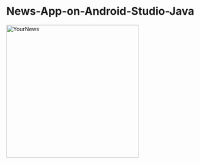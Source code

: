 # News-App-on-Android-Studio-Java
<img width="347" alt="YourNews" src="https://user-images.githubusercontent.com/54175576/196251952-8a6b3fe0-b9e4-47e8-ac32-3a7718f3e6d4.png">

